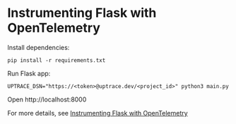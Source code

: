 # Instrumenting Flask with OpenTelemetry

Install dependencies:

```shell
pip install -r requirements.txt
```

Run Flask app:

```shell
UPTRACE_DSN="https://<token>@uptrace.dev/<project_id>" python3 main.py
```

Open http://localhost:8000

For more details, see
[Instrumenting Flask with OpenTelemetry](https://uptrace.dev/opentelemetry/instrumentations/python-flask.html)
